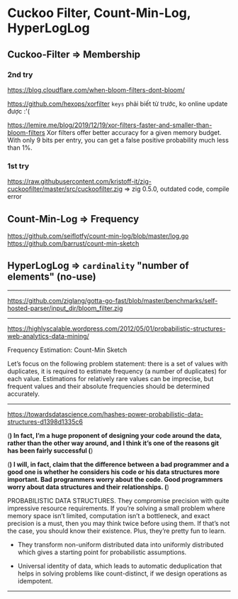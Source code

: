 # Cuckoo Filter, Count-Min-Log, HyperLogLog

## Cuckoo-Filter => Membership

### 2nd try
https://blog.cloudflare.com/when-bloom-filters-dont-bloom/

https://github.com/hexops/xorfilter
`keys` phải biết từ trước, ko online update được :'(

https://lemire.me/blog/2019/12/19/xor-filters-faster-and-smaller-than-bloom-filters
Xor filters offer better accuracy for a given memory budget. With only 9 bits per entry, you can get a false positive probability much less than 1%.

### 1st try
https://raw.githubusercontent.com/kristoff-it/zig-cuckoofilter/master/src/cuckoofilter.zig => zig 0.5.0, outdated code, compile error

## Count-Min-Log => Frequency
https://github.com/seiflotfy/count-min-log/blob/master/log.go
https://github.com/barrust/count-min-sketch

## HyperLogLog => `cardinality` "number of elements" (no-use)

- - -

https://github.com/ziglang/gotta-go-fast/blob/master/benchmarks/self-hosted-parser/input_dir/bloom_filter.zig


- - -

https://highlyscalable.wordpress.com/2012/05/01/probabilistic-structures-web-analytics-data-mining/

Frequency Estimation: Count-Min Sketch

Let’s focus on the following problem statement: there is a set of values with duplicates, it is required to estimate frequency (a number of duplicates) for each value. Estimations for relatively rare values can be imprecise, but frequent values and their absolute frequencies should be determined accurately.


- - -

https://towardsdatascience.com/hashes-power-probabilistic-data-structures-d1398d1335c6

(**) In fact, I’m a huge proponent of designing your code around the data, rather
than the other way around, and I think it’s one of the reasons git has been fairly successful (**)

(**) I will, in fact, claim that the difference between a bad programmer
and a good one is whether he considers his code or his data structures
more important. Bad programmers worry about the code. Good programmers
worry about data structures and their relationships. (**)

PROBABILISTIC DATA STRUCTURES. They compromise precision with quite impressive resource requirements. If you’re solving a small problem where memory space isn’t limited, computation isn’t a bottleneck, and exact precision is a must, then you may think twice before using them. If that’s not the case, you should know their existence. Plus, they’re pretty fun to learn.

* They transform non-uniform distributed data into uniformly distributed which gives a starting point for probabilistic assumptions.

* Universal identity of data, which leads to automatic deduplication that helps in solving problems like count-distinct, if we design operations as idempotent.

- - -
